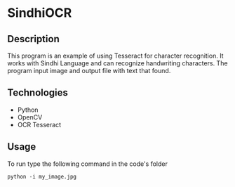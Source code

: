 # SindhiOCR

## Description
This program is an example of using Tesseract for character recognition. It works with Sindhi Language and can recognize handwriting characters. The program input image and output file with text that found.

## Technologies
* Python
* OpenCV
* OCR Tesseract

## Usage
To run type the following command in the code's folder 
```
python -i my_image.jpg
```
